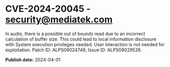 # CVE-2024-20045 - security@mediatek.com

In audio, there is a possible out of bounds read due to an incorrect calculation of buffer size. This could lead to local information disclosure with System execution privileges needed. User interaction is not needed for exploitation. Patch ID: ALPS08024748; Issue ID: ALPS08029526.

**Publish date:** 2024-04-01
